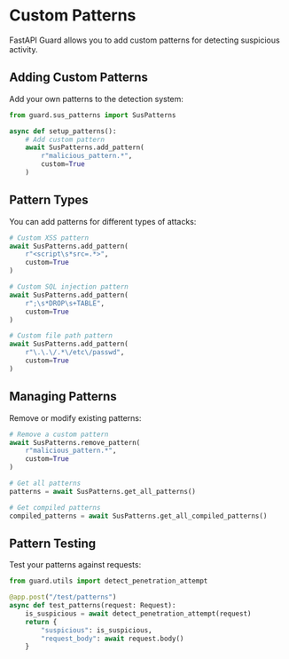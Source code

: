 # Custom Patterns

FastAPI Guard allows you to add custom patterns for detecting suspicious activity.

## Adding Custom Patterns

Add your own patterns to the detection system:

```python
from guard.sus_patterns import SusPatterns

async def setup_patterns():
    # Add custom pattern
    await SusPatterns.add_pattern(
        r"malicious_pattern.*",
        custom=True
    )
```

## Pattern Types

You can add patterns for different types of attacks:

```python
# Custom XSS pattern
await SusPatterns.add_pattern(
    r"<script\s*src=.*>",
    custom=True
)

# Custom SQL injection pattern
await SusPatterns.add_pattern(
    r";\s*DROP\s+TABLE",
    custom=True
)

# Custom file path pattern
await SusPatterns.add_pattern(
    r"\.\.\/.*\/etc\/passwd",
    custom=True
)
```

## Managing Patterns

Remove or modify existing patterns:

```python
# Remove a custom pattern
await SusPatterns.remove_pattern(
    r"malicious_pattern.*",
    custom=True
)

# Get all patterns
patterns = await SusPatterns.get_all_patterns()

# Get compiled patterns
compiled_patterns = await SusPatterns.get_all_compiled_patterns()
```

## Pattern Testing

Test your patterns against requests:

```python
from guard.utils import detect_penetration_attempt

@app.post("/test/patterns")
async def test_patterns(request: Request):
    is_suspicious = await detect_penetration_attempt(request)
    return {
        "suspicious": is_suspicious,
        "request_body": await request.body()
    }
``` 